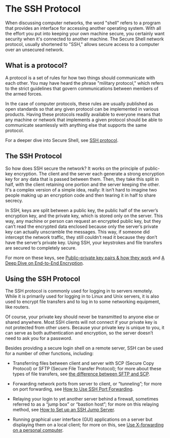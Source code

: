 # The SSH Protocol

When discussing computer networks, the word "shell" refers to a program that provides an interface for accessing another operating system. With all the effort you put into keeping your own machine secure, you certainly want security when it's connected to another machine. The Secure Shell network protocol, usually shortened to "SSH," allows secure access to a computer over an unsecured network.

## What is a protocol?

A protocol is a set of rules for how two things should communicate with each other. You may have heard the phrase "military protocol," which refers to the strict guidelines that govern communications between members of the armed forces.

In the case of computer protocols, these rules are usually published as open standards so that any given protocol can be implemented in various products. Having these protocols readily available to everyone means that any machine or network that implements a given protocol should be able to communicate seamlessly with anything else that supports the same protocol.

For a deeper dive into Secure Shell, see [SSH protocol](https://www.ssh.com/academy/ssh/protocol).

## The SSH Protocol

So how does SSH secure the network? It works on the principle of public-key encryption. The client and the server each generate a strong encryption key for any data that is passed between them. Then, they take this split in half, with the client retaining one portion and the server keeping the other. It's a complex version of a simple idea, really: It isn’t hard to imagine two people making up an encryption code and then tearing it in half to share secrecy.

In SSH, keys are split between a public key, the public half of the server’s encryption key, and the private key, which is stored only on the server. This way, any machine or person can request an encrypted public key, but they can’t read the encrypted data enclosed because only the server’s private key can actually unscramble the messages. This way, if someone did intercept the network traffic, they still couldn’t read it because they don’t have the server’s private key. Using SSH, your keystrokes and file transfers are secured to completely secure.

For more on these keys, see [Public–private key pairs & how they work](https://www.preveil.com/blog/public-and-private-key/#:~:text=In%20public%20key%20cryptography%2C%20every,using%20their%20matching%20private%20key) and [A Deep Dive on End-to-End Encryption](https://ssd.eff.org/module/deep-dive-end-end-encryption-how-do-public-key-encryption-systems-work).

## Using the SSH Protocol

The SSH protocol is commonly used for logging in to servers remotely. While it is primarily used for logging in to Linux and Unix servers, it is also used to encrypt file transfers and to log in to some networking equipment, like routers.

Of course, your private key should never be transmitted to anyone else or shared anywhere. Most SSH clients will not connect if your private key is not protected from other users. Because your private key is unique to you, it can serve as both authentication and encryption, so the server doesn’t need to ask you for a password.

Besides providing a secure login shell on a remote server, SSH can be used for a number of other functions, including:

- Transferring files between client and server with SCP (Secure Copy Protocol) or SFTP (Secure File Transfer Protocol); for more about these types of file transfers, see [the difference between SFTP and SCP](https://www.tutorialspoint.com/difference-between-sftp-and-scp).
  
- Forwarding network ports from server to client, or “tunneling”; for more on port forwarding, see [How to Use SSH Port Forwarding](https://phoenixnap.com/kb/ssh-port-forwarding).
  
- Relaying your login to yet another server behind a firewall, sometimes referred to as a “jump box” or “bastion host”; for more on this relaying method, see [How to Set up an SSH Jump Server](https://goteleport.com/blog/ssh-jump-server/).
  
- Running graphical user interface (GUI) applications on a server but displaying them on a local client; for more on this, see [Use X-forwarding on a personal computer](https://servicenow.iu.edu/kb?id=kb_article_view&sysparm_article=KB0023566).
